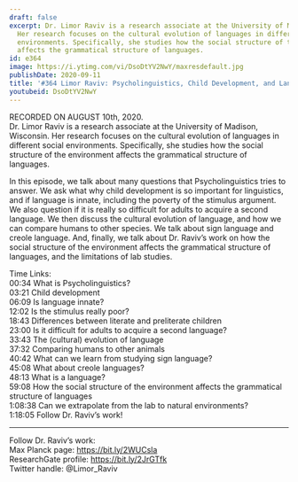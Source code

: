 ```yaml
---
draft: false
excerpt: Dr. Limor Raviv is a research associate at the University of Madison, Wisconsin.
  Her research focuses on the cultural evolution of languages in different social
  environments. Specifically, she studies how the social structure of the environment
  affects the grammatical structure of languages.
id: e364
image: https://i.ytimg.com/vi/DsoDtYV2NwY/maxresdefault.jpg
publishDate: 2020-09-11
title: '#364 Limor Raviv: Psycholinguistics, Child Development, and Language Acquisition'
youtubeid: DsoDtYV2NwY
---
```

RECORDED ON AUGUST 10th, 2020.  
Dr. Limor Raviv is a research associate at the University of Madison, Wisconsin. Her research focuses on the cultural evolution of languages in different social environments. Specifically, she studies how the social structure of the environment affects the grammatical structure of languages.

In this episode, we talk about many questions that Psycholinguistics tries to answer. We ask what why child development is so important for linguistics, and if language is innate, including the poverty of the stimulus argument. We also question if it is really so difficult for adults to acquire a second language. We then discuss the cultural evolution of language, and how we can compare humans to other species. We talk about sign language and creole language. And, finally, we talk about Dr. Raviv’s work on how the social structure of the environment affects the grammatical structure of languages, and the limitations of lab studies.

Time Links:  
00:34  What is Psycholinguistics?  
03:21  Child development  
06:09  Is language innate?  
12:02  Is the stimulus really poor?  
18:43  Differences between literate and preliterate children  
23:00  Is it difficult for adults to acquire a second language?  
33:43  The (cultural) evolution of language  
37:32  Comparing humans to other animals  
40:42  What can we learn from studying sign language?  
45:08  What about creole languages?  
48:13  What is a language?  
59:08  How the social structure of the environment affects the grammatical structure of languages  
1:08:38  Can we extrapolate from the lab to natural environments?  
1:18:05  Follow Dr. Raviv’s work!

---

Follow Dr. Raviv’s work:  
Max Planck page: https://bit.ly/2WUCsla  
ResearchGate profile: https://bit.ly/2JrGTfk  
Twitter handle: @Limor_Raviv
